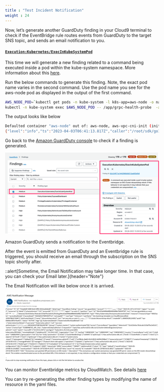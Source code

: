 ```yaml
---
title : "Test Incident Notification"
weight : 24
---
```


Now, let’s generate another GuardDuty finding in your Cloud9 terminal to check if the EventBridge rule routes events from GuardDuty to the target SNS topic, and sends an email notification to you.

#### [`Execution:Kubernetes/ExecInKubeSystemPod`](https://docs.aws.amazon.com/guardduty/latest/ug/guardduty_finding-types-kubernetes.html#execution-kubernetes-execinkubesystempod)


This time we will generate a new finding related to a command being executed inside a pod within the kube-system namespace. More information about this [here](https://docs.aws.amazon.com/guardduty/latest/ug/guardduty_finding-types-kubernetes.html#execution-kubernetes-execinkubesystempod).

Run the below commands to generate this finding. Note, the exact pod name varies in the second command. Use the pod name you see for the aws-node pod as displayed in the output of the first command.


```bash
AWS_NODE_POD=`kubectl get pods -n kube-system -l k8s-app=aws-node -o name | head -n 1`
kubectl -n kube-system exec $AWS_NODE_POD -- /app/grpc-health-probe  -addr=:50051
```

The output looks like below

```bash
Defaulted container "aws-node" out of: aws-node, aws-vpc-cni-init (init)
{"level":"info","ts":"2023-04-03T06:41:13.817Z","caller":"/root/sdk/go1.19.2/src/runtime/proc.go:250","msg":"status: SERVING"}
```

Go back to the [Amazon GuardDuty console](https://console.aws.amazon.com/guardduty/home) to check if a finding is generated.

![GDexecinkubepods](/static/images/detective-controls/GDexecinkubepods.png)


Amazon GuardDuty sends a notification to the Eventbridge.

After the event is emitted from GuardDuty and an Eventbridge rule is triggered, you should receive an email through the subscription on the SNS topic shortly after.

::alert[Sometime, the Email Notification may take longer time. In that case, you can check your Email later.]{header="Note"}

The Email Notification will like below once it is arrived.

![GDEmailNotification](/static/images/detective-controls/GDEmailNotification.png)

You can monitor Eventbridge metrics by CloudWatch. See details [here](https://docs.aws.amazon.com/eventbridge/latest/userguide/eb-monitoring.html)

You can try re-generating the other finding types by modifying the name of resource in the yaml files.


